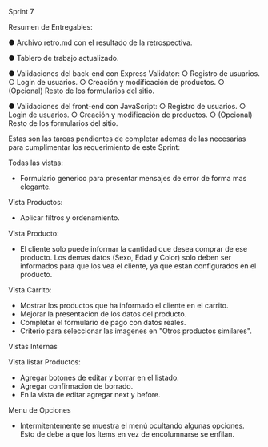 Sprint 7

Resumen de Entregables:

● Archivo retro.md con el resultado de la retrospectiva.

● Tablero de trabajo actualizado.

● Validaciones del back-end con Express Validator:
	○ Registro de usuarios.
	○ Login de usuarios.
	○ Creación y modificación de productos.
	○ (Opcional) Resto de los formularios del sitio.

● Validaciones del front-end con JavaScript:
	○ Registro de usuarios.
	○ Login de usuarios.
	○ Creación y modificación de productos.
	○ (Opcional) Resto de los formularios del sitio.

Estas son las tareas pendientes de completar ademas de las necesarias para cumplimentar los requerimiento de este Sprint:

Todas las vistas:
- Formulario generico para presentar mensajes de error de forma mas elegante.

Vista Productos:
- Aplicar filtros y ordenamiento.

Vista Producto:
- El cliente solo puede informar la cantidad que desea comprar de ese producto. Los demas datos (Sexo, Edad y Color) solo deben ser informados para que los vea el cliente, ya que estan configurados en el producto.

Vista Carrito:
- Mostrar los productos que ha informado el cliente en el carrito.
- Mejorar la presentacion de los datos del producto.
- Completar el formulario de pago con datos reales.
- Criterio para seleccionar las imagenes en "Otros productos similares".

Vistas Internas

Vista listar Productos:
- Agregar botones de editar y borrar en el listado.
- Agregar confirmacion de borrado.
- En la vista de editar agregar next y before.

Menu de Opciones
- Intermitentemente se muestra el menú ocultando algunas opciones. Esto de debe a que los ítems en vez de encolumnarse se enfilan.